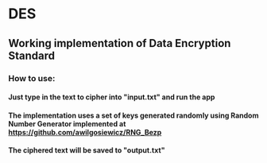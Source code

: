 # DES
## Working implementation of Data Encryption Standard
### How to use:
#### Just type in the text to cipher into "input.txt" and run the app 
#### The implementation uses a set of keys generated randomly using Random Number Generator implemented at https://github.com/awilgosiewicz/RNG_Bezp
#### The ciphered text will be saved to "output.txt"
